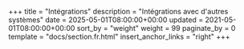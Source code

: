+++
title = "Intégrations"
description = "Intégrations avec d'autres systèmes"
date = 2025-05-01T08:00:00+00:00
updated = 2021-05-01T08:00:00+00:00
sort_by = "weight"
weight = 99
paginate_by = 0
template = "docs/section.fr.html"
insert_anchor_links = "right"
+++
